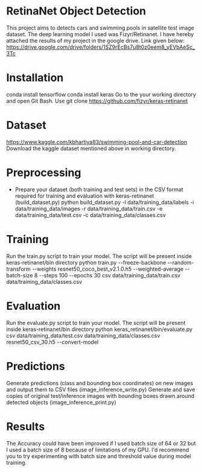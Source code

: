 # RetinaNet Object Detection
This project aims to detects cars and swimming pools in satellite test image dataset. The deep learning model I used was Fizyr/Retinanet. I have hereby attached the results of my project in the google drive. Link given below:
https://drive.google.com/drive/folders/1SZ9rEcBs7u8t0z0eem8_yEVbAeSc_3Tc

# Installation
conda install tensorflow
conda install keras
Go to the your working directory and open Git Bash. Use git clone https://github.com/fizyr/keras-retinanet

# Dataset
https://www.kaggle.com/kbhartiya83/swimming-pool-and-car-detection
Download the kaggle dataset mentioned above in working directory.

# Preprocessing
* Prepare your dataset (both training and test sets) in the CSV format required for training and evaluation with keras-retinanet (build_dataset.py)
python build_dataset.py -l data/training_data/labels -i data/training_data/images -r data/training_data/train.csv -e data/training_data/test.csv -c data/training_data/classes.csv

# Training
Run the train.py script to train your model. The script will be present inside keras-retinanet/bin directory
python train.py --freeze-backbone --random-transform --weights resnet50_coco_best_v2.1.0.h5 --weighted-average --batch-size 8 --steps 100 --epochs 30 csv data/training_data/train.csv data/training_data/classes.csv

# Evaluation 
Run the evaluate.py script to train your model. The script will be present inside keras-retinanet/bin directory
python keras_retinanet/bin/evaluate.py csv data/training_data/test.csv data/training_data/classes.csv resnet50_csv_30.h5 --convert-model

# Predictions
Generate predictions (class and bounding box coordinates) on new images and output them to CSV files (image_inference_write.py)
Generate and save copies of original test/inference images with bounding boxes drawn around detected objects (image_inference_print.py)

# Results
The Accuracy could have been improved if I used batch size of 64 or 32 but I used a batch size of 8 because of limitations of my GPU. I'd recommend you to try experimenting with batch size and threshold value during model training.
